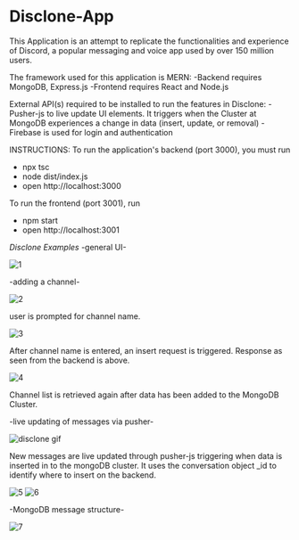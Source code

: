 # Disclone-App

This Application is an attempt to replicate the functionalities and experience of Discord, a popular messaging and voice app used by over 150 million users.

The framework used for this application is MERN:
-Backend requires MongoDB, Express.js
-Frontend requires React and Node.js

External API(s) required to be installed to run the features in Disclone:
-Pusher-js to live update UI elements. It triggers when the Cluster at MongoDB experiences a change in data (insert, update, or removal)
-Firebase is used for login and authentication

INSTRUCTIONS:
To run the application's backend (port 3000), you must run
  - npx tsc
  - node dist/index.js
  - open http://localhost:3000 

    
To run the frontend (port 3001), run 
  - npm start
  - open http://localhost:3001



*Disclone Examples*
-general UI-

![1](https://github.com/user-attachments/assets/4993264e-7149-40e4-a7ff-1644695cbb14)


-adding a channel-

![2](https://github.com/user-attachments/assets/edd01f1d-188c-44c3-a99e-14ce745fc32f)

user is prompted for channel name.

![3](https://github.com/user-attachments/assets/4b164cf8-0266-4669-a726-5c57875cde10)

After channel name is entered, an insert request is triggered. Response as seen from the backend is above. 

![4](https://github.com/user-attachments/assets/6e3d74dd-d5e7-411d-b495-f934aa4fa757)

Channel list is retrieved again after data has been added to the MongoDB Cluster.


-live updating of messages via pusher-

![disclone gif](https://github.com/user-attachments/assets/678f7acb-6c5d-41c8-bab6-2b888b1e0a4a)

New messages are live updated through pusher-js triggering when data is inserted in to the mongoDB cluster. 
It uses the conversation object _id to identify where to insert on the backend.

![5](https://github.com/user-attachments/assets/2e7be7d7-3f19-4995-928e-acdde9d0ce5a)
![6](https://github.com/user-attachments/assets/828a97df-3f92-415a-a25d-9c64936ed319)

-MongoDB message structure-

![7](https://github.com/user-attachments/assets/38181e2f-ba38-4734-8014-46e572ba7561)
